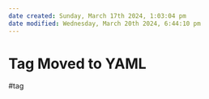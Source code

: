 ```yaml
---
date created: Sunday, March 17th 2024, 1:03:04 pm
date modified: Wednesday, March 20th 2024, 6:44:10 pm
---
```


# Tag Moved to YAML

#tag
